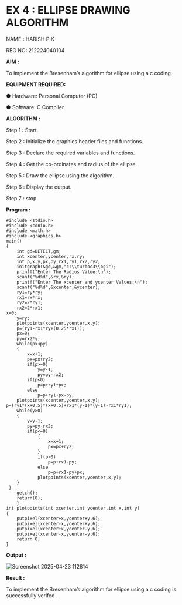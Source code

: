 # EX 4 : ELLIPSE DRAWING ALGORITHM

NAME : HARISH P K

REG NO: 212224040104

**AIM :**


To  implement the Bresenham’s  algorithm for ellipse using a c coding.


**EQUIPMENT REQUIRED:**


●	Hardware: Personal Computer (PC)


●	Software: C Compiler

**ALGORITHM :**

Step 1 : Start.
  
Step 2 : Initialize the graphics header files and functions.
   
Step 3 : Declare the required variables and functions.
 
Step 4 : Get the co-ordinates and radius of the ellipse.

Step 5 : Draw the ellipse using the algorithm.

Step  6 : Display the output.
 
Step 7 : stop.


**Program :**

```
#include <stdio.h>
#include <conio.h>
#include <math.h>
#include <graphics.h>
main()
{
    int gd=DETECT,gm;
    int xcenter,ycenter,rx,ry;
    int p,x,y,px,py,rx1,ry1,rx2,ry2;
    initgraph(&gd,&gm,"c:\\turboc3\\bgi");
    printf("Enter The Radius Value:\n");
    scanf("%d%d",&rx,&ry);
    printf("Enter The xcenter and ycenter Values:\n");
    scanf("%d%d",&xcenter,&ycenter);
    ry1=ry*ry;
    rx1=rx*rx;
    ry2=2*ry1;
    rx2=2*rx1;
x=0;
    y=ry;
    plotpoints(xcenter,ycenter,x,y);
    p=(ry1-rx1*ry+(0.25*rx1));
    px=0;
    py=rx2*y;
    while(px<py)
    {
        x=x+1;
        px=px+ry2;
        if(p>=0)
            y=y-1;
            py=py-rx2;
        if(p<0)
            p=p+ry1+px;
        else
            p=p+ry1+px-py;
    plotpoints(xcenter,ycenter,x,y);
p=(ry1*(x+0.5)*(x+0.5)+rx1*(y-1)*(y-1)-rx1*ry1);
    while(y>0)
    {
        y=y-1;
        py=py-rx2;
        if(p<=0)
            {
                x=x+1;
                px=px+ry2;
            }
            if(p>0)
                p=p+rx1-py;
            else
                p=p+rx1-py+px;
            plotpoints(xcenter,ycenter,x,y);
    }
 }
    getch();
    return(0);
    }
int plotpoints(int xcenter,int ycenter,int x,int y)
{
    putpixel(xcenter+x,ycenter+y,6);
    putpixel(xcenter-x,ycenter+y,6);
    putpixel(xcenter+x,ycenter-y,6);
    putpixel(xcenter-x,ycenter-y,6);
    return 0;
}
```

**Output :**

![Screenshot 2025-04-23 112814](https://github.com/user-attachments/assets/db2de53d-654d-4343-8d30-47e101020003)


**Result :**

To implement the Bresenham’s  algorithm for ellipse using a c coding is  successfully verifed .
